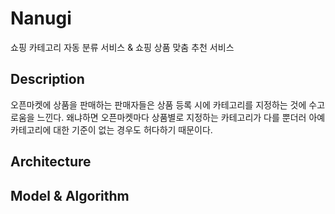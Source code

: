 # Nanugi
쇼핑 카테고리 자동 분류 서비스 &amp; 쇼핑 상품 맞춤 추천 서비스

## Description
오픈마켓에 상품을 판매하는 판매자들은 상품 등록 시에 카테고리를 지정하는 것에 수고로움을 느낀다. 왜냐하면 오픈마켓마다 상품별로 지정하는 카테고리가 다를 뿐더러 아예 카테고리에 대한 기준이 없는 경우도 허다하기 때문이다.

## Architecture

## Model & Algorithm

## 
